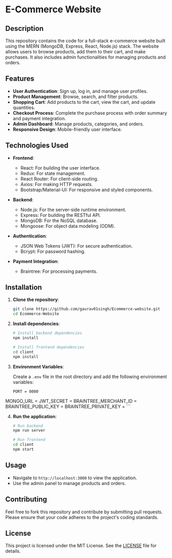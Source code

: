 # E-Commerce Website

## Description

This repository contains the code for a full-stack e-commerce website built using the MERN (MongoDB, Express, React, Node.js) stack. The website allows users to browse products, add them to their cart, and make purchases. It also includes admin functionalities for managing products and orders.

## Features

- **User Authentication**: Sign up, log in, and manage user profiles.
- **Product Management**: Browse, search, and filter products.
- **Shopping Cart**: Add products to the cart, view the cart, and update quantities.
- **Checkout Process**: Complete the purchase process with order summary and payment integration.
- **Admin Dashboard**: Manage products, categories, and orders.
- **Responsive Design**: Mobile-friendly user interface.

## Technologies Used

- **Frontend**:
  - React: For building the user interface.
  - Redux: For state management.
  - React Router: For client-side routing.
  - Axios: For making HTTP requests.
  - Bootstrap/Material-UI: For responsive and styled components.

- **Backend**:
  - Node.js: For the server-side runtime environment.
  - Express: For building the RESTful API.
  - MongoDB: For the NoSQL database.
  - Mongoose: For object data modeling (ODM).

- **Authentication**:
  - JSON Web Tokens (JWT): For secure authentication.
  - Bcrypt: For password hashing.

- **Payment Integration**:
  - Braintree: For processing payments.

## Installation

1. **Clone the repository**:

    ```sh
    git clone https://github.com/gaurav01singh/Ecommerce-website.git
    cd Ecommerce-Website
    ```

2. **Install dependencies**:

    ```sh
    # Install backend dependencies
    npm install

    # Install frontend dependencies
    cd client
    npm install
    ```

3. **Environment Variables**:

    Create a `.env` file in the root directory and add the following environment variables:

    ```env
    PORT = 8080
MONGO_URL = <add your mongodb atlash url>
JWT_SECRET = <add your secret key>
BRAINTREE_MERCHANT_ID =<add your>
BRAINTREE_PUBLIC_KEY = <add your>
BRAINTREE_PRIVATE_KEY = <add your>
    ```

4. **Run the application**:

    ```sh
    # Run backend
    npm run server

    # Run frontend
    cd client
    npm start
    ```

## Usage

- Navigate to `http://localhost:3000` to view the application.
- Use the admin panel to manage products and orders.

## Contributing

Feel free to fork this repository and contribute by submitting pull requests. Please ensure that your code adheres to the project's coding standards.

## License

This project is licensed under the MIT License. See the [LICENSE](LICENSE) file for details.
